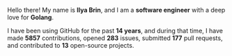 Hello there! My name is **Ilya Brin**, and I am a **software engineer** with a deep love for **Golang**.

I have been using GitHub for the past **14 years**, and during that time, I have made **5857** contributions, opened **283** issues, submitted **177** pull requests, and contributed to **13** open-source projects.
